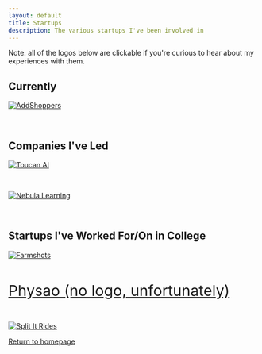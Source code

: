 ```yaml
---
layout: default
title: Startups
description: The various startups I've been involved in
---
```


Note: all of the logos below are clickable if you're curious to hear about my experiences with them.

## Currently

[![AddShoppers](../../assets/images/as.png)](./startups/addshoppers)

&nbsp;

## Companies I've Led

[![Toucan AI](../../assets/images/toucan_logo.png)](./startups/toucan-ai)

&nbsp;

[![Nebula Learning](../../assets/images/nebula_logo.png)](./startups/nebula-learning) 

&nbsp;

## Startups I've Worked For/On in College

[![Farmshots](../../assets/images/farmshots_logo.png)](./startups/farmshots)

&nbsp;

<a href="./physao" style="font-size:30px">Physao (no logo, unfortunately)</a>

&nbsp;

[![Split It Rides](../../assets/images/split_it_logo.png)](./startups/split-it-rides)


[Return to homepage](../..)
